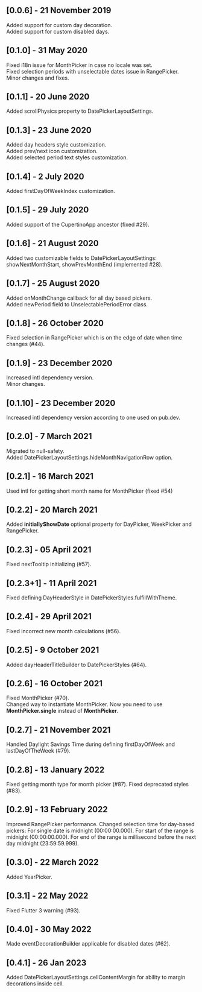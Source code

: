 ## [0.0.6] - 21 November 2019
Added support for custom day decoration.\
Added support for custom disabled days.

## [0.1.0] - 31 May 2020
Fixed i18n issue for MonthPicker in case no locale was set.\
Fixed selection periods with unselectable dates issue in RangePicker.\
Minor changes and fixes.

## [0.1.1] - 20 June 2020
Added scrollPhysics property to DatePickerLayoutSettings.

## [0.1.3] - 23 June 2020
Added day headers style customization.\
Added prev/next icon customization.\
Added selected period text styles customization.

## [0.1.4] - 2 July 2020
Added firstDayOfWeekIndex customization.

## [0.1.5] - 29 July 2020
Added support of the CupertinoApp ancestor (fixed #29).

## [0.1.6] - 21 August 2020
Added two customizable fields to DatePickerLayoutSettings: showNextMonthStart, showPrevMonthEnd (implemented #28).

## [0.1.7] - 25 August 2020
Added onMonthChange callback for all day based pickers.\
Added newPeriod field to UnselectablePeriodError class.

## [0.1.8] - 26 October 2020
Fixed selection in RangePicker which is on the edge of date when time changes (#44).

## [0.1.9] - 23 December 2020
Increased intl dependency version.\
Minor changes.

## [0.1.10] - 23 December 2020
Increased intl dependency version according to one used on pub.dev.

## [0.2.0] - 7 March 2021
Migrated to null-safety.\
Added DatePickerLayoutSettings.hideMonthNavigationRow option.

## [0.2.1] - 16 March 2021
Used intl for getting short month name for MonthPicker (fixed #54)

## [0.2.2] - 20 March 2021
Added **initiallyShowDate** optional property for DayPicker, WeekPicker and RangePicker.

## [0.2.3] - 05 April 2021
Fixed nextTooltip initializing (#57).

## [0.2.3+1] - 11 April 2021
Fixed defining DayHeaderStyle in DatePickerStyles.fulfillWithTheme.

## [0.2.4] - 29 April 2021
Fixed incorrect new month calculations (#56).

## [0.2.5] - 9 October 2021
Added dayHeaderTitleBuilder to DatePickerStyles (#64).

## [0.2.6] - 16 October 2021
Fixed MonthPicker (#70).\
Changed way to instantiate MonthPicker. Now you need to use **MonthPicker.single** instead of **MonthPicker**.

## [0.2.7] - 21 November 2021
Handled Daylight Savings Time during defining firstDayOfWeek and lastDayOfTheWeek (#79).

## [0.2.8] - 13 January 2022
Fixed getting month type for month picker (#87).
Fixed deprecated styles (#83).

## [0.2.9] - 13 February 2022
Improved RangePicker performance.
Changed selection time for day-based pickers:
 For single date is midnight (00:00:00.000).
 For start of the range is midnight (00:00:00.000).
 For end of the range is millisecond before the next day midnight (23:59:59.999).

## [0.3.0] - 22 March 2022
Added YearPicker.

## [0.3.1] - 22 May 2022
Fixed Flutter 3 warning (#93).

## [0.4.0] - 30 May 2022
Made eventDecorationBuilder applicable for disabled dates (#62).

## [0.4.1] - 26 Jan 2023
Added DatePickerLayoutSettings.cellContentMargin for ability to margin decorations inside cell.